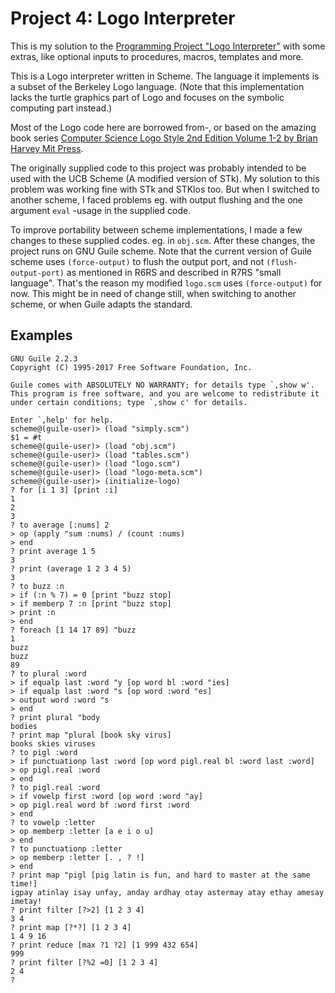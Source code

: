 # Project 4: Logo Interpreter

This is my solution to the [Programming Project "Logo Interpreter"](https://inst.eecs.berkeley.edu/%7Ecs61a/reader/vol1.html) with some extras, like optional inputs to procedures, macros, templates and more.

This is a Logo interpreter written in Scheme. The language it implements is a subset of the Berkeley Logo language. (Note that this implementation lacks the turtle graphics part of Logo and focuses on the symbolic computing part instead.)

Most of the Logo code here are borrowed from-, or based on the amazing book series [Computer Science Logo Style 2nd Edition Volume 1-2 by Brian Harvey Mit Press](https://people.eecs.berkeley.edu/~bh/logo.html).

The originally supplied code to this project was probably intended to be used with the UCB Scheme (A modified version of STk). My solution to this problem was working fine with STk and STKlos too. But when I switched to another scheme, I faced problems eg. with output flushing and the one argument `eval` -usage in the supplied code.

To improve portability between scheme implementations, I made a few changes to these supplied codes. eg. in `obj.scm`. After these changes, the project runs on GNU Guile scheme. Note that the current version of Guile scheme uses `(force-output)` to flush the output port, and not `(flush-output-port)` as mentioned in R6RS and described in R7RS "small language". That's the reason my modified `logo.scm` uses `(force-output)` for now. This might be in need of change still, when switching to another scheme, or when Guile adapts the standard.

## Examples

```
GNU Guile 2.2.3
Copyright (C) 1995-2017 Free Software Foundation, Inc.

Guile comes with ABSOLUTELY NO WARRANTY; for details type `,show w'.
This program is free software, and you are welcome to redistribute it
under certain conditions; type `,show c' for details.

Enter `,help' for help.
scheme@(guile-user)> (load "simply.scm")
$1 = #t
scheme@(guile-user)> (load "obj.scm")
scheme@(guile-user)> (load "tables.scm")
scheme@(guile-user)> (load "logo.scm")
scheme@(guile-user)> (load "logo-meta.scm")
scheme@(guile-user)> (initialize-logo)
? for [i 1 3] [print :i]
1
2
3
? to average [:nums] 2
> op (apply "sum :nums) / (count :nums)
> end
? print average 1 5
3
? print (average 1 2 3 4 5)
3
? to buzz :n
> if (:n % 7) = 0 [print "buzz stop]
> if memberp 7 :n [print "buzz stop]
> print :n
> end
? foreach [1 14 17 89] "buzz
1
buzz
buzz
89
? to plural :word
> if equalp last :word "y [op word bl :word "ies]
> if equalp last :word "s [op word :word "es]
> output word :word "s
> end
? print plural "body
bodies
? print map "plural [book sky virus]
books skies viruses
? to pigl :word
> if punctuationp last :word [op word pigl.real bl :word last :word]
> op pigl.real :word
> end
? to pigl.real :word
> if vowelp first :word [op word :word "ay]
> op pigl.real word bf :word first :word
> end
? to vowelp :letter
> op memberp :letter [a e i o u]
> end
? to punctuationp :letter
> op memberp :letter [. , ? !]
> end
? print map "pigl [pig latin is fun, and hard to master at the same time!]
igpay atinlay isay unfay, anday ardhay otay astermay atay ethay amesay imetay!
? print filter [?>2] [1 2 3 4]
3 4
? print map [?*?] [1 2 3 4]
1 4 9 16
? print reduce [max ?1 ?2] [1 999 432 654]
999
? print filter [?%2 =0] [1 2 3 4]
2 4
? 
```
